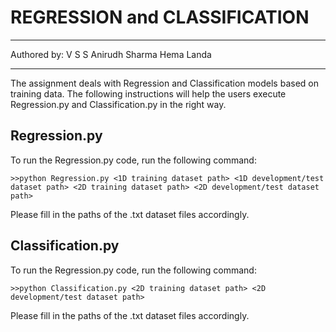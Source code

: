 # REGRESSION and CLASSIFICATION
_________________________________
Authored by:
V S S Anirudh Sharma
Hema Landa
_________________________________


The assignment deals with Regression and Classification models based on training data. The following instructions will help the users execute Regression.py and Classification.py in the right way.




## Regression.py

To run the Regression.py code, run the following command:
```
>>python Regression.py <1D training dataset path> <1D development/test dataset path> <2D training dataset path> <2D development/test dataset path>
```

Please fill in the paths of the .txt dataset files accordingly.




## Classification.py

To run the Regression.py code, run the following command:
```
>>python Classification.py <2D training dataset path> <2D development/test dataset path>
```

Please fill in the paths of the .txt dataset files accordingly.
